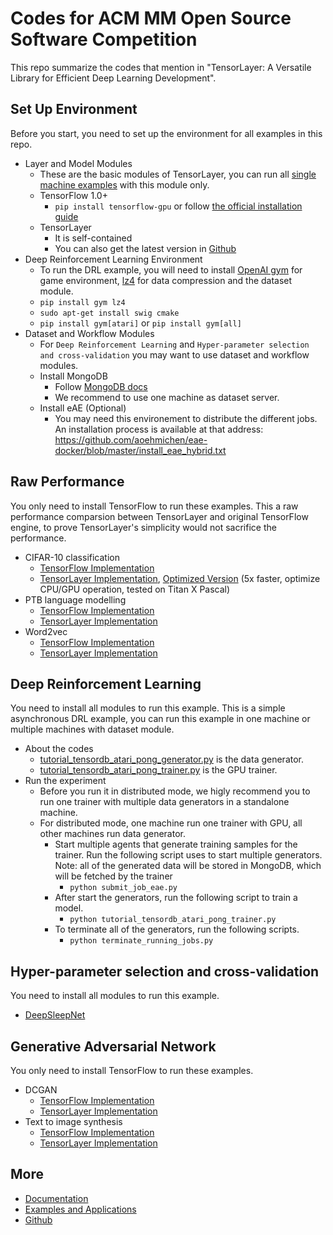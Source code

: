 # Codes for ACM MM Open Source Software Competition
This repo summarize the codes that mention in "TensorLayer: A Versatile Library for Efficient Deep Learning Development".

## Set Up Environment
Before you start, you need to set up the environment for all examples in this repo.
* Layer and Model Modules
  * These are the basic modules of TensorLayer, you can run all [single machine examples](http://tensorlayer.readthedocs.io/en/latest/user/example.html) with this module only.
  * TensorFlow 1.0+
    * `pip install tensorflow-gpu` or follow [the official installation guide](https://www.tensorflow.org/install/)
  * TensorLayer 
    * It is self-contained
    * You can also get the latest version in [Github](https://github.com/zsdonghao/tensorlayer)
* Deep Reinforcement Learning Environment
  * To run the DRL example, you will need to install [OpenAI gym](https://gym.openai.com) for game environment, [lz4](http://python-lz4.readthedocs.io/en/latest/quickstart.html) for data compression and the dataset module.
  * `pip install gym lz4`
  * `sudo apt-get install swig cmake`
  * `pip install gym[atari]` or `pip install gym[all]`
* Dataset and Workflow Modules
  * For `Deep Reinforcement Learning` and `Hyper-parameter selection and cross-validation` you may want to use dataset and workflow modules.
  * Install MongoDB
    * Follow [MongoDB docs](https://docs.mongodb.com/manual/installation/)
    * We recommend to use one machine as dataset server.
  * Install eAE (Optional)
    * You may need this environement to distribute the different jobs. An installation process is available at that address: https://github.com/aoehmichen/eae-docker/blob/master/install_eae_hybrid.txt 

## Raw Performance
You only need to install TensorFlow to run these examples. This a raw performance comparsion between TensorLayer and original TensorFlow engine, to prove TensorLayer's simplicity would not sacrifice the performance.
* CIFAR-10 classification
  * [TensorFlow Implementation](https://www.tensorflow.org/tutorials/deep_cnn)
  * [TensorLayer Implementation](https://github.com/akaraspt/tl_paper/blob/master/cifar10.py), [Optimized Version](https://github.com/zsdonghao/tensorlayer/blob/master/example/tutorial_cifar10_tfrecord.py) (5x faster, optimize CPU/GPU operation, tested on Titan X Pascal)
* PTB language modelling
  * [TensorFlow Implementation](https://www.tensorflow.org/tutorials/recurrent)
  * [TensorLayer Implementation](https://github.com/zsdonghao/tensorlayer/blob/master/example/tutorial_ptb_lstm_state_is_tuple.py)
* Word2vec
  * [TensorFlow Implementation](https://www.tensorflow.org/tutorials/word2vec)
  * [TensorLayer Implementation](https://github.com/zsdonghao/tensorlayer/blob/master/example/tutorial_word2vec_basic.py)

## Deep Reinforcement Learning
You need to install all modules to run this example.
This is a simple asynchronous DRL example, you can run this example in one machine or multiple machines with dataset module.
* About the codes
  * [tutorial_tensordb_atari_pong_generator.py](https://github.com/akaraspt/tl_paper/blob/master/tutorial_tensordb_atari_pong_generator.py) is the data generator.
  * [tutorial_tensordb_atari_pong_trainer.py](https://github.com/akaraspt/tl_paper/blob/master/tutorial_tensordb_atari_pong_trainer.py) is the GPU trainer.
* Run the experiment
  * Before you run it in distributed mode, we higly recommend you to run one trainer with multiple data generators in a standalone machine.
  * For distributed mode, one machine run one trainer with GPU, all other machines run data generator.
    * Start multiple agents that generate training samples for the trainer. Run the following script uses to start multiple generators. Note: all of the generated data will be stored in MongoDB, which will be fetched by the trainer
      *  `python submit_job_eae.py`
    * After start the generators, run the following script to train a model.
      * `python tutorial_tensordb_atari_pong_trainer.py`
    * To terminate all of the generators, run the following scripts.
      * `python terminate_running_jobs.py`

## Hyper-parameter selection and cross-validation
You need to install all modules to run this example.
* [DeepSleepNet](https://github.com/akaraspt/deepsleepnet)

## Generative Adversarial Network
You only need to install TensorFlow to run these examples.
* DCGAN
  * [TensorFlow Implementation](https://github.com/carpedm20/DCGAN-tensorflow)
  * [TensorLayer Implementation](https://github.com/zsdonghao/dcgan)
* Text to image synthesis
  * [TensorFlow Implementation](https://github.com/paarthneekhara/text-to-image)
  * [TensorLayer Implementation](https://github.com/zsdonghao/text-to-image)

  
## More
* [Documentation](http://tensorlayer.readthedocs.io)
* [Examples and Applications](http://tensorlayer.readthedocs.io/en/latest/user/example.html)
* [Github](https://github.com/zsdonghao/tensorlayer)
